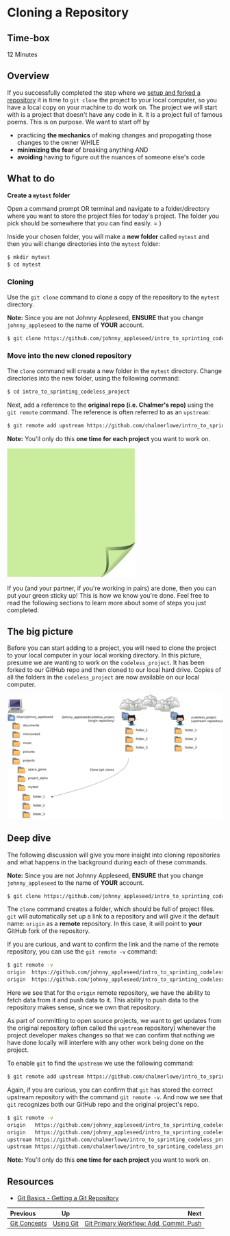 <!-- begin auto-generated title section -->
# Cloning a Repository
<!-- end auto-generated section -->


## Time-box

12 Minutes


## Overview

If you successfully completed the step where we [setup and forked a repository](./github_setup.md) it is time to `git clone` the project to your local computer, so you have a local copy on your machine to do work on. The project we will start with is a project that doesn't have any code in it. It is a project full of famous poems. This is on purpose. We want to start off by

* practicing **the mechanics** of making changes and propogating those changes to the owner
WHILE
* **minimizing the fear** of breaking anything AND
* **avoiding** having to figure out the nuances of someone else's code

## What to do

**Create a `mytest` folder**

Open a command prompt OR terminal and navigate to a folder/directory where you want to store the project files for today's project. The folder you pick should be somewhere that you can find easily. = ) 

Inside your chosen folder, you will make a **new folder** called `mytest` and then you will change directories into the `mytest` folder:

```bash
$ mkdir mytest
$ cd mytest
```

### Cloning

Use the `git clone` command to clone a copy of the repository to the `mytest` directory.

**Note:** Since you are not Johnny Appleseed, **ENSURE** that you change `johnny_appleseed` to the name of **YOUR** account.

```bash
$ git clone https://github.com/johnny_appleseed/intro_to_sprinting_codeless_project.git
```

### Move into the new cloned repository

The `clone` command will create a new folder in the `mytest` directory. Change directories into the new folder, using the following command:

```bash
$ cd intro_to_sprinting_codeless_project
```

Next, add a reference to the **original repo (i.e. Chalmer's repo)** using the `git remote` command. The reference is often referred to as an `upstream`:

```bash
$ git remote add upstream https://github.com/chalmerlowe/intro_to_sprinting_codeless_project.git
```

**Note:** You'll only do this **one time for each project** you want to work on.

![green sticky note](images/Sticky-Note-02-Green-300px.png)

If you (and your partner, if you're working in pairs) are done, then you can put your green sticky up! This is how we know you're done. Feel free to read the following sections to learn more about some of steps you just completed.

## The big picture

Before you can start adding to a project, you will need to clone the project to your local computer in your local working directory. In this picture, presume we are wanting to work on the `codeless_project`. It has been forked to our GitHub repo and then cloned to our local hard drive. Copies of all the folders in the `codeless_project` are now available on our local computer.

![cloning](images/git_clone_codeless.png)


## Deep dive

The following discussion will give you more insight into cloning repositories and what happens in the background during each of these commands.

**Note:** Since you are not Johnny Appleseed, **ENSURE** that you change `johnny_appleseed` to the name of **YOUR** account.

```bash
$ git clone https://github.com/johnny_appleseed/intro_to_sprinting_codeless_project.git
```

The `clone` command creates a folder, which should be full of project files. `git` will automatically set up a link to a repository and will give it the default name: `origin` as a **remote** repository. In this case, it will point to **your** GitHub fork of the repository.

If you are curious, and want to confirm the link and the name of the remote repository, you can use the `git remote -v` command:

```bash
$ git remote -v
origin  https://github.com/johnny_appleseed/intro_to_sprinting_codeless_project (fetch)
origin  https://github.com/johnny_appleseed/intro_to_sprinting_codeless_project (push)
```

Here we see that for the `origin` remote repository, we have the ability to fetch data from it and push data to it. This ability to push data to the repository makes sense, since we own that repository.

As part of committing to open source projects, we want to get updates from the original repository (often called the `upstream` repository) whenever the project developer makes changes so that we can confirm that nothing we have done locally will interfere with any other work being done on the project.

To enable `git` to find the `upstream` we use the following command:

```bash
$ git remote add upstream https://github.com/chalmerlowe/intro_to_sprinting_codeless_project.git
```

Again, if you are curious, you can confirm that `git` has stored the correct upstream repository with the command `git remote -v`. And now we see that `git` recognizes both our GitHub repo and the original project's repo.

```bash
$ git remote -v
origin   https://github.com/johnny_appleseed/intro_to_sprinting_codeless_project (fetch)
origin   https://github.com/johnny_appleseed/intro_to_sprinting_codeless_project (push)
upstream https://github.com/chalmerlowe/intro_to_sprinting_codeless_project (fetch)
upstream https://github.com/chalmerlowe/intro_to_sprinting_codeless_project (push)
```

**Note:** You'll only do this **one time for each project** you want to work on.


## Resources

* [Git Basics - Getting a Git Repository](https://git-scm.com/book/en/v2/Git-Basics-Getting-a-Git-Repository)

<!-- begin auto-generated nav-links section -->
| Previous | Up | Next |
|:---------|:---:|-----:|
| [Git Concepts](./git_concepts.md) | [Using Git](./git_overview.md) | [Git Primary Workflow: Add, Commit, Push](./git_main_lifecycle.md) |
<!-- end auto-generated section -->
